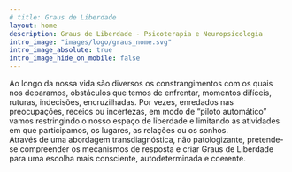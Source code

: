```yaml
---
# title: Graus de Liberdade
layout: home
description: Graus de Liberdade - Psicoterapia e Neuropsicologia
intro_image: "images/logo/graus_nome.svg"
intro_image_absolute: true
intro_image_hide_on_mobile: false
---
```


<!-- # Graus de Liberdade -->

Ao longo da nossa vida​ são diversos os constrangimentos com os quais nos deparamos, obstáculos que temos de enfrentar, momentos difíceis, ruturas, indecisões, encruzilhadas. Por vezes​, ​enredados nas preocupações, receios ou incertezas, em modo de “piloto automático” vamos restringindo o nosso espaço de liberdade e limitando as atividades em que participamos, os lugares, as relações ou os sonhos.<br>Através de uma abordagem transdiagnóstica, não patologizante, pretende-se compreender os mecanismos de resposta e criar Graus de Liberdade para uma escolha mais consciente, autodeterminada e coerente.